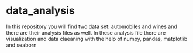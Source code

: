 # data_analysis
In this repository you will find two data set:
automobiles and wines and there are their analysis files as well.
In these analysis file there are visualization and data claeaning with the help of numpy, pandas, matplotlib and seaborn
